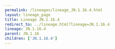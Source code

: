 ```yaml
---
permalink: /lineages/lineage_JN.1.16.4.html
layout: lineage_page
title: Lineage JN.1.16.4
redirect_to: ../lineage.html?lineage=JN.1.16.4
lineage: JN.1.16.4
parent: JN.1.16
children: ['JN.1.16.4']
---
```

